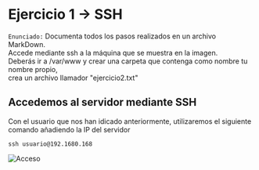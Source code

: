 # Ejercicio 1 -> SSH
`Enunciado:` Documenta todos los pasos realizados en un archivo MarkDown.  
Accede mediante ssh a la máquina que se muestra en la imagen.  
Deberás ir a /var/www y crear una carpeta que contenga como nombre tu nombre propio,  
crea un archivo llamador "ejercicio2.txt"
## Accedemos al servidor mediante SSH
Con el usuario que nos han idicado anteriormente, utilizaremos el siguiente comando añadiendo la IP del servidor
```
ssh usuario@192.1680.168
```
![Acceso](https://drive.google.com/file/d/1SMRA1rwZDADCrWaAnWaBOnP0_53biTy3/view)  
